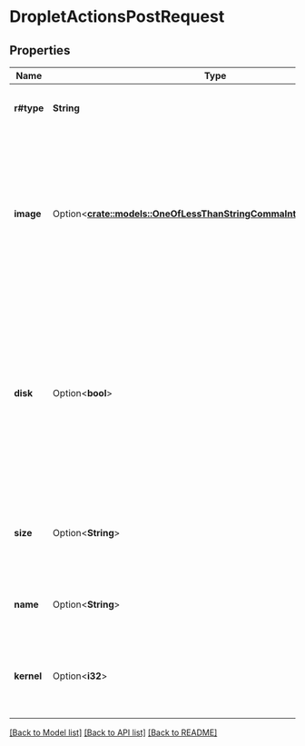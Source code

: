 # DropletActionsPostRequest

## Properties

Name | Type | Description | Notes
------------ | ------------- | ------------- | -------------
**r#type** | **String** | The type of action to initiate for the Droplet. | 
**image** | Option<[**crate::models::OneOfLessThanStringCommaIntegerGreaterThan**](oneOf<string,integer>.md)> | The image ID of a public or private image or the slug identifier for a public image. The Droplet will be rebuilt using this image as its base. | [optional]
**disk** | Option<**bool**> | When `true`, the Droplet's disk will be resized in addition to its RAM and CPU. This is a permanent change and cannot be reversed as a Droplet's disk size cannot be decreased. | [optional]
**size** | Option<**String**> | The slug identifier for the size to which you wish to resize the Droplet. | [optional]
**name** | Option<**String**> | The name to give the new snapshot of the Droplet. | [optional]
**kernel** | Option<**i32**> | A unique number used to identify and reference a specific kernel. | [optional]

[[Back to Model list]](../README.md#documentation-for-models) [[Back to API list]](../README.md#documentation-for-api-endpoints) [[Back to README]](../README.md)


